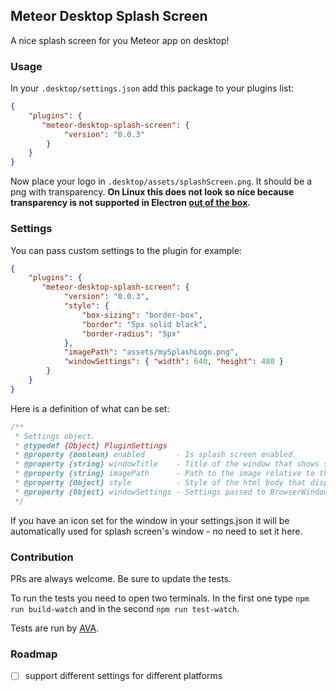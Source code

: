 ## Meteor Desktop Splash Screen

A nice splash screen for you Meteor app on desktop!

### Usage

In your `.desktop/settings.json` add this package to your plugins list:
```json
{
    "plugins": {
       "meteor-desktop-splash-screen": {
            "version": "0.0.3"
        }
    }
}
```
Now place your logo in `.desktop/assets/splashScreen.png`. It should be a png with transparency.
__On Linux this does not look so nice because transparency is not supported in Electron [out of the box](https://github.com/electron/electron/blob/master/docs/api/frameless-window.md#limitations).__
 
### Settings

You can pass custom settings to the plugin for example:
```json
{
    "plugins": {
       "meteor-desktop-splash-screen": {
            "version": "0.0.3",
            "style": { 
                "box-sizing": "border-box",
                "border": "5px solid black",
                "border-radius": "5px"
            },
            "imagePath": "assets/mySplashLogo.png",
            "windowSettings": { "width": 640, "height": 480 }
        }
    }
}
```

Here is a definition of what can be set:
```javascript
/**
 * Settings object.
 * @typedef {Object} PluginSettings
 * @property {boolean} enabled       - Is splash screen enabled.
 * @property {string} windowTitle    - Title of the window that shows splash screen. It defaults to the `name` from settings.json.
 * @property {string} imagePath      - Path to the image relative to the .desktop dir.
 * @property {Object} style          - Style of the html body that displays the image.
 * @property {Object} windowSettings - Settings passed to BrowserWindow.
 */
```

If you have an icon set for the window in your settings.json it will be automatically used for splash screen's window - no need to set it here.

### Contribution

PRs are always welcome. Be sure to update the tests.

To run the tests you need to open two terminals.
In the first one type `npm run build-watch` and in the second `npm run test-watch`. 

Tests are run by [AVA](https://github.com/avajs).

### Roadmap

- [ ] support different settings for different platforms
 
